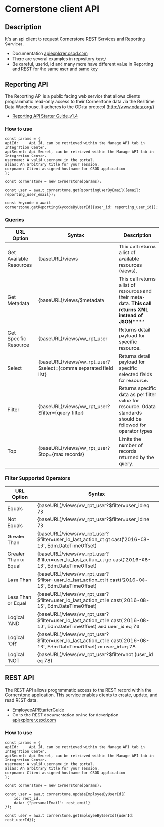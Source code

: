 # Cornerstone client API

## Description
It's an api client to request Cornerstone REST Services and Reporting Services.
 * Documentation [apiexplorer.csod.com](http://apiexplorer.csod.com/apiconnectorweb/apiexplorer#/)
 * There are several  examples in repository ```test/```
 * Be careful, userid, id and many more have different value in Reporting and REST for the same user and same key

## Reporting API
The Reporting API is a public facing web service that allows clients programmatic read-only access to their Cornerstone data via the Realtime Data Warehouse. It adheres to the OData protocol (http://www.odata.org/)
 * [Reporting API Starter Guide_v1.4](documentation/ReportingAPIStarterGuide_v1.4.pdf)

### How to use
```
const params = {
apiId:     Api Id, can be retrieved within the Manage API tab in Integration Center.
apiSecret: Api Secret, can be retrieved within the Manage API tab in Integration Center.
username: A valid username in the portal.
alias: An arbitrary title for your session.
corpname: Client assigned hostname for CSOD application
};

const cornerstone = new Cornerstone(params);

const user = await cornerstone.getReportingUserByEmail({email: reporting_user_email});

const keycode = await cornerstone.getReportingKeycodeByUserId({user_id: reporting_user_id});
```

### Queries
URL Option              | Syntax                                                           | Description
----------------------- | ---------------------------------------------------------------- | -------------------------------------------------------------------------------------------------------------
Get Available Resources | {baseURL}/views                                                  | This call returns a list of available resources (views).
Get Metadata            | {baseURL}/views/$metadata                                        | This call returns a list of resources and their meta-data. **This call returns XML instead of JSON******
Get Specific Resource   | {baseURL}/views/vw_rpt_user                                      | Returns detail payload for specific resource.
Select                  | {baseURL}/views/vw_rpt_user?$select={comma separated field list} | Returns detail payload for specific selected fields for resource.
Filter                  | {baseURL}/views/vw_rpt_user?$filter={query filter}               | Returns specific data as per filter value for resource. Odata standards should be followed for operator types
Top                     | {baseURL}/views/vw_rpt_user?$top={max records}                   | Limits the number of records returned by the query.

### Filter Supported Operators
URL Option            | Syntax
--------------------- | ----------------------------------------------------------------------------------------------------------------------
Equals                | {baseURL}/views/vw_rpt_user?$filter=user_id eq 78
Not Equals            | {baseURL}/views/vw_rpt_user?$filter=user_id ne 78
Greater Than          | {baseURL}/views/vw_rpt_user?$filter=user_lo_last_action_dt gt cast('2016-08-16', Edm.DateTimeOffset)
Greater Than or Equal | {baseURL}/views/vw_rpt_user?$filter=user_lo_last_action_dt ge cast('2016-08-16', Edm.DateTimeOffset)
Less Than             | {baseURL}/views/vw_rpt_user?$filter=user_lo_last_action_dt lt cast('2016-08-16', Edm.DateTimeOffset)
Less Than or Equal    | {baseURL}/views/vw_rpt_user?$filter=user_lo_last_action_dt le cast('2016-08-16', Edm.DateTimeOffset)
Logical 'AND'         | {baseURL}/views/vw_rpt_user?$filter=user_lo_last_action_dt le cast('2016-08-16', Edm.DateTimeOffset) and user_id eq 78
Logical 'OR'          | {baseURL}/views/vw_rpt_user?$filter=user_lo_last_action_dt le cast('2016-08-16', Edm.DateTimeOffset) or user_id eq 78
Logical 'NOT'         | {baseURL}/views/vw_rpt_user?$filter=not (user_id eq 78)

## REST API
The REST API allows programmatic access to the REST record within the Cornerstone application. This service enables clients to create, update, and read REST data.
 * [EmployeeAPIStarterGuide](documentation/EmployeeAPIStarterGuide.pdf)
 * Go to the REST documentation online for description [apiexplorer.csod.com](http://apiexplorer.csod.com/apiconnectorweb/apiexplorer#/)
### How to use
```
const params = {
apiId:     Api Id, can be retrieved within the Manage API tab in Integration Center.
apiSecret: Api Secret, can be retrieved within the Manage API tab in Integration Center.
username: A valid username in the portal.
alias: An arbitrary title for your session.
corpname: Client assigned hostname for CSOD application
};

const cornerstone = new Cornerstone(params);

const user = await cornerstone.updateEmployeeByUserId({
    id: rest_id,
    data: {"personalEmail": rest_email}
});

const user = await cornerstone.getEmployeeByUserId({userId: rest_userId});
```
